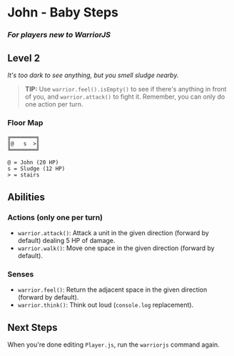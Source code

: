 # John - Baby Steps

### _For players new to WarriorJS_

## Level 2

_It's too dark to see anything, but you smell sludge nearby._

> **TIP:** Use `warrior.feel().isEmpty()` to see if there's anything in front of you, and `warrior.attack()` to fight it. Remember, you can only do one action per turn.

### Floor Map

```
╔════════╗
║@   s  >║
╚════════╝

@ = John (20 HP)
s = Sludge (12 HP)
> = stairs
```

## Abilities

### Actions (only one per turn)

- `warrior.attack()`: Attack a unit in the given direction (forward by default) dealing 5 HP of damage.
- `warrior.walk()`: Move one space in the given direction (forward by default).

### Senses

- `warrior.feel()`: Return the adjacent space in the given direction (forward by default).
- `warrior.think()`: Think out loud (`console.log` replacement).

## Next Steps

When you're done editing `Player.js`, run the `warriorjs` command again.
